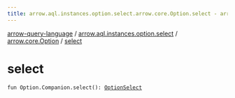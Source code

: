 ```yaml
---
title: arrow.aql.instances.option.select.arrow.core.Option.select - arrow-query-language
---
```


[arrow-query-language](../../index.html) / [arrow.aql.instances.option.select](../index.html) / [arrow.core.Option](index.html) / [select](./select.html)

# select

`fun Option.Companion.select(): `[`OptionSelect`](../../arrow.aql.instances/-option-select/index.html)